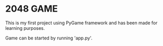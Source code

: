 # 2048 GAME

This is my first project using PyGame framework and has been made for learning purposes. 

Game can be started by running 'app.py'.
